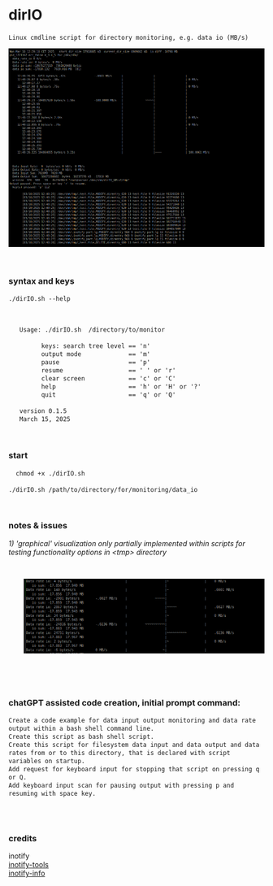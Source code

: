 
# dirIO

    Linux cmdline script for directory monitoring, e.g. data io (MB/s)

![dirIO graphical output](https://github.com/gitthnx/dirIO_GPLv2/blob/main/tmp/Screenshot_graphical_0.1.5.png)
<!-- p align="left"> https://github.com/gitthnx/dirIO_GPLv2/blob/main/tmp/Screenshot_dirIO_light_graphical.png -->   
<br>


### syntax and keys 

    ./dirIO.sh --help 
<br> 

       Usage: ./dirIO.sh  /directory/to/monitor
                                             
             keys: search tree level == 'n'        
             output mode             == 'm'        
             pause                   == 'p'        
             resume                  == ' ' or 'r' 
             clear screen            == 'c' or 'C' 
             help                    == 'h' or 'H' or '?'  
             quit                    == 'q' or 'Q' 
                                             
       version 0.1.5                          
       March 15, 2025                        
                    
<br>


### start
      chmod +x ./dirIO.sh
    
    ./dirIO.sh /path/to/directory/for/monitoring/data_io
<br>


### notes & issues
*1) 'graphical' visualization only partially implemented within scripts for testing functionality options in \<tmp\> directory*
    
<!-- pre><p align="left"><a href="https://github.com/gitthnx/dirIO_GPLv2"><img width="500" src="https://github.com/gitthnx/dirIO_GPLv2/blob/main/tmp/Screenshot_dirIO_light_graphical.png" /></a></p></pre -->

<pre><!-- --><img src="https://github.com/gitthnx/dirIO_GPLv2/blob/main/tmp/Screenshot_dirIO_light_graphical.png" width="500" style="margin:30px" style="padding:30px;" ></pre>

<!-- *2) experimental implementation into C source code in \<tmp_C\> directory  
    partly done by LLM_chat automated source code conversion from shell to C source code* -->

<!-- div id="div1" name="div1" style="position:relative; top:10; left:50;" position="absolute" top="0" left="50" ><img width="500" src="https://github.com/gitthnx/dirIO_GPLv2/blob/main/tmp/Screenshot_dirIO_light_graphical.png"></div -->

<!-- *prev2) <noscript>from \<noscript\> tag: gitREADME.md does not support JavaScript</noscript>* -->

<!-- prev3) update local repository with changes:
        git config core.fileMode true
        git pull origin main
        alternative procedure:
        git stash push --include-untracked
        git stash drop
        or:
        git reset --hard
        git pull
-->
<br>

  
### chatGPT assisted code creation, initial prompt command:
    Create a code example for data input output monitoring and data rate output within a bash shell command line. 
    Create this script as bash shell script. 
    Create this script for filesystem data input and data output and data rates from or to this directory, that is declared with script variables on startup. 
    Add request for keyboard input for stopping that script on pressing q or Q. 
    Add keyboard input scan for pausing output with pressing p and resuming with space key.
<br><br>

### credits
  inotify   
  [inotify-tools](https://github.com/inotify-tools/inotify-tools)  
  [inotify-info](https://github.com/mikesart/inotify-info)

